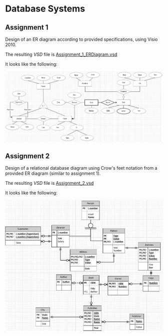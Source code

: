 # Database Systems

## Assignment 1
Design of an ER diagram according to provided specifications, using Visio 2010.

The resulting *VSD* file is [Assignment_1_ERDiagram.vsd](Assignment_1_ERDiagram.vsd)

It looks like the following:

![Assignment_1_ERDiagram.jpg](screenshots/Assignment_1_ERDiagram.jpg)

## Assignment 2
Design of a relational database diagram using Crow's feet notation from
a provided ER diagram (similar to assignment 1).

The resulting *VSD* file is [Assignment_2.vsd](Assignment_2.vsd)

It looks like the following:

![Assignment_2.jpg](screenshots/Assignment_2.jpg)